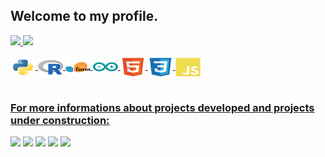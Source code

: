 ## Welcome to my profile.

 <div>
   <a href="https://github.com/AlmeidaRO">
   <img height="180em" src="https://github-readme-stats.vercel.app/api?username=AlmeidaRO&show_icons=true&theme=tokyonight&include_all_commits=true&count_private=true"/>
   <img height="180em" src="https://github-readme-stats.vercel.app/api/top-langs/?username=AlmeidaRO&layout=compact&langs_count=6&theme=tokyonight"/>
</div>
    
<div style="display: inline_block"><br>
  <img align="center" alt="Python" height="30" width="40" src="https://raw.githubusercontent.com/devicons/devicon/master/icons/python/python-original.svg">
  <img align="center" alt="R" height="30" width="40" src="https://raw.githubusercontent.com/devicons/devicon/master/icons/r/r-original.svg">
  <img align="center" alt="Scikit-Learning" height="30" width="40" src="https://raw.githubusercontent.com/devicons/devicon/master/icons/scikitlearn/scikitlearn-original.svg">
  <img align="center" alt="CSS" height="30" width="40" src="https://raw.githubusercontent.com/devicons/devicon/master/icons/arduino/arduino-original.svg">
  <img align="center" alt="HTML" height="30" width="40" src="https://raw.githubusercontent.com/devicons/devicon/master/icons/html5/html5-original.svg">
  <img align="center" alt="CSS" height="30" width="40" src="https://raw.githubusercontent.com/devicons/devicon/master/icons/css3/css3-original.svg">
  <img align="center" alt="Js" height="30" width="40" src="https://raw.githubusercontent.com/devicons/devicon/master/icons/javascript/javascript-plain.svg">
</div>
 
<br>
 
### For more informations about projects developed and projects under construction:
 
<div>
 <a href="https://almeidaro.github.io/Simplified_Portifolio/" target="_blank"><img src="https://img.shields.io/badge/-Github-A6CE39?style=for-the-badge&logo=github&logoColor=white" target="_blank"></a>
  <a href="https://orcid.org/0000-0002-7444-0864" target="_blank"><img src="https://img.shields.io/badge/-Orcid-A6CE39?style=for-the-badge&logo=orcid&logoColor=white" target="_blank"></a>
  <a href="https://www.linkedin.com/in/rodrigo-de-oliveira-almeida-b9b1291aa" target="_blank"><img src="https://img.shields.io/badge/-LinkedIn-%230077B5?style=for-the-badge&logo=linkedin&logoColor=white" target="_blank"></a>
  <a href="http://lattes.cnpq.br/6820860716300904" target="_blank"><img src="https://img.shields.io/badge/-Lattes-7289DA?style=for-the-badge&logo=lattes&logoColor=white" target="_blank"></a>
  <a href = "mailto:rodrigooliveiraufv@gmail.com"><img src="https://img.shields.io/badge/-Gmail-%23333?style=for-the-badge&logo=gmail&logoColor=white" target="_blank"></a>
  <!--<a href="https://www.youtube.com/devemdobro" target="_blank"><img src="https://img.shields.io/badge/YouTube-FF0000?style=for-the-badge&logo=youtube&logoColor=white" target="_blank"></a>
  <a href="https://instagram.com/devemdobro" target="_blank"><img src="https://img.shields.io/badge/-Instagram-%23E4405F?style=for-the-badge&logo=instagram&logoColor=white" target="_blank"></a>
 <a href="https://discord.gg/5DVhGKVf4h" target="_blank"><img src="https://img.shields.io/badge/Discord-7289DA?style=for-the-badge&logo=discord&logoColor=white" target="_blank"></a>
  -->
</div>
